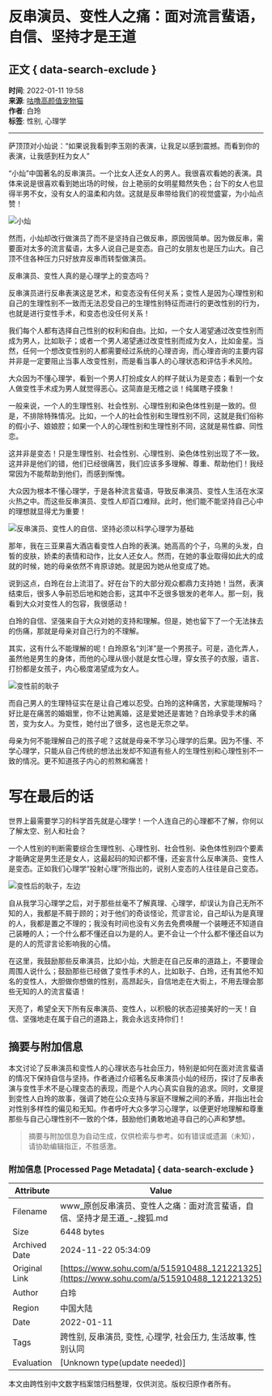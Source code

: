 # 反串演员、变性人之痛：面对流言蜚语，自信、坚持才是王道

## 正文 { data-search-exclude }


**时间**: 2022-01-11 19:58  
**来源**: [咕噜高颜值宠物猫](https://www.sohu.com/a/515910488_121221325?spm=smpc.content-abroad.content.1.1732253592724cXzBAJU)  
**作者**: 白玲  
**标签**: 性别, 心理学  

---

萨顶顶对小灿说：“如果说我看到李玉刚的表演，让我足以感到震撼。而看到你的表演，让我感到枉为女人”

“小灿”中国著名的反串演员。一个比女人还女人的男人。我很喜欢看她的表演。具体来说是很喜欢看到她出场的时候，台上艳丽的女明星黯然失色；台下的女人也显得半男不女，没有女人的温柔和内敛。这就是反串带给我们的视觉盛宴，为小灿点赞！

![小灿](https://p1.itc.cn/images01/20220111/6a81cea84d5640ec8f2d0a1c5ee5312c.jpeg)

然而，小灿却改行做演员了而不是坚持自己做反串，原因很简单。因为做反串，需要面对太多的流言蜚语，太多人说自己是变态。自己的女朋友也是压力山大。自己顶不住各种压力只好放弃反串而转型做演员。

反串演员、变性人真的是心理学上的变态吗？

反串演员进行反串表演这是艺术，和变态没有任何关系；变性人是因为心理性别和自己的生理性别不一致而无法忍受自己的生理性别特征而进行的更改性别的行为，也就是进行变性手术，和变态也没任何关系！

我们每个人都有选择自己性别的权利和自由。比如，一个女人渴望通过改变性别而成为男人，比如耿子；或者一个男人渴望通过改变性别而成为女人，比如金星。当然，任何一个想改变性别的人都需要经过系统的心理咨询，而心理咨询的主要内容并非是一定要阻止当事人改变性别，而是看当事人的心理状态和评估手术风险。

大众因为不懂心理学，看到一个男人打扮成女人的样子就认为是变态；看到一个女人做变性手术成为男人就觉得恶心。这简直是无稽之谈！纯属瞎子摸象！

一般来说，一个人的生理性别、社会性别、心理性别和染色体性别是一致的。但是，不排除特殊情况。比如，一个人的社会性别和生理性别不同，这就是我们俗称的假小子、娘娘腔；如果一个人的心理性别和生理性别不同，这就是易性癖、同性恋。

这并非是变态！只是生理性别、社会性别、心理性别、染色体性别出现了不一致。这并非是他们的错，他们已经很痛苦，我们应该多多理解、尊重、帮助他们！我经常因为不能帮助到他们，而感到惭愧。

大众因为根本不懂心理学，于是各种流言蜚语，导致反串演员、变性人生活在水深火热之中。而这些反串演员、变性人却百口难辩。此时，他们能不能坚持自己心中的理想就显得尤为重要！

![反串演员、变性人的自信、坚持必须以科学心理学为基础](https://p8.itc.cn/images01/20220111/711bd6f9c33b4313b4be9b7825562848.jpeg)

那年，我在三亚果喜大酒店看变性人白玲的表演。她高高的个子，乌黑的头发，白皙的皮肤，娇柔的表情和动作，比女人还女人。然而，在她的事业取得如此大的成就的时候，她的母亲依然不肯原谅她。就是因为她从他变成了她。

说到这点，白玲在台上流泪了。好在台下的大部分观众都鼎力支持她！当然，表演结束后，很多人争前恐后地和她合影，这其中不乏很多银发的老年人。那一刻，我看到大众对变性人的包容，我很感动！

白玲的自信、坚强来自于大众对她的支持和理解。但是，她也留下了一个无法抹去的伤痛，那就是母亲对自己行为的不理解。

其实，这有什么不能理解的呢！白玲原名“刘洋”是一个男孩子。可是，造化弄人，虽然他是男生的身体，而他的心理从很小就是女性心理，穿女孩子的衣服，语言、打扮都是女孩子，内心极度渴望成为女人。

![变性前的耿子](https://p0.itc.cn/images01/20220111/abe1a943e97d4516b977220f7e664fa9.jpeg)

而自己男人的生理特征实在是让自己难以忍受。白玲的这种痛苦，大家能理解吗？好比是在痛苦的婚姻里，你不让她离婚，这是爱她还是害她？白玲承受手术的痛苦，变为女人。为变性，她付出了很多，这也是无奈之举。

母亲为何不能理解自己的孩子呢？这就是母亲不学习心理学的后果。因为不懂、不学心理学，只能从自己传统的想法出发却不知道有些人的生理性别和心理性别不一致的情况。更不知道孩子内心的煎熬和痛苦！

# 写在最后的话

世界上最需要学习的科学首先就是心理学！一个人连自己的心理都不了解，你何以了解太空、别人和社会？

一个人性别的判断需要综合生理性别、心理性别、社会性别、染色体性别四个要素才能确定是男生还是女人，这最起码的知识都不懂，还妄言什么反串演员、变性人是变态。正如我们心理学“投射心理”所指出的，说别人变态的人往往是自己变态。

![变性后的耿子，左边](https://p6.itc.cn/images01/20220111/8e202fb7ca684665a9ff09ebe45c5b1e.jpeg)

自从我学习心理学之后，对于那些丝毫不了解真理、心理学，却误认为自己无所不知的人，我都是不屑于顾的；对于他们的奇谈怪论，荒谬言论，自己却认为是真理的人，我都是置之不理的；我没有时间也没有义务去免费唤醒一个装睡还不知道自己装睡的人；一个什么都不懂还自以为是的人。更不会让一个什么都不懂还自以为是的人的荒谬言论影响我的心情。

在这里，我鼓励那些反串演员，比如小灿，大胆走在自己反串的道路上，不要理会周围人说什么；鼓励那些已经做了变性手术的人，比如耿子、白玲，还有其他不知名的变性人，大胆做你想做的性别，高昂起头，自信地走在大街上，不用去理会那些无知的人的流言蜚语！

天亮了，希望全天下所有反串演员、变性人，以积极的状态迎接美好的一天！自信、坚强地走在属于自己的道路上，我会永远支持你们！
<!-- tcd_original_link https://www.sohu.com/a/515910488_121221325 -->
## 摘要与附加信息

<!-- tcd_abstract -->
本文讨论了反串演员和变性人的心理状态与社会压力，特别是如何在面对流言蜚语的情况下保持自信与坚持。作者通过介绍著名反串演员小灿的经历，探讨了反串表演与变性手术不是心理变态的表现，而是个人内心真实自我的追求。同时，文章提到变性人白玲的故事，强调了她在公众支持与家庭不理解之间的矛盾，并指出社会对性别多样性的偏见和无知。作者呼吁大众多学习心理学，以便更好地理解和尊重那些与自己心理性别不一致的个体，鼓励他们勇敢地追寻自己的心声和梦想。
<!-- tcd_abstract_end -->

> 摘要与附加信息为自动生成，仅供检索与参考。如有错误或遗漏（未知），请协助编辑指正，不胜感激。

### 附加信息 [Processed Page Metadata] { data-search-exclude }

| Attribute       | Value                                  |
|-----------------|----------------------------------------|
| Filename        | www_原创反串演员、变性人之痛：面对流言蜚语，自信、坚持才是王道_-_搜狐.md                             |
| Size            | 6448 bytes                           |
| Archived Date   | 2024-11-22 05:34:09                             |
| Original Link   | [https://www.sohu.com/a/515910488_121221325](https://www.sohu.com/a/515910488_121221325)                       |
| Author          | 白玲                               |
| Region          | 中国大陆                               |
| Date            | 2022-01-11                                 |
| Tags            | 跨性别, 反串演员, 变性, 心理学, 社会压力, 生活故事, 性别认同                                 |
| Evaluation            | [Unknown type(update needed)]                                 |
<!-- tcd_table_end -->

本文由跨性别中文数字档案馆归档整理，仅供浏览。版权归原作者所有。
